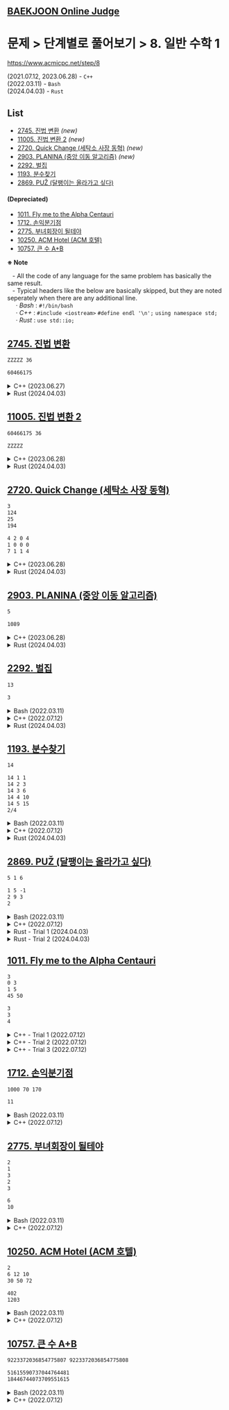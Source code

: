 ## [BAEKJOON Online Judge](/README.md#baekjoon-online-judge)

# 문제 > 단계별로 풀어보기 > 8. 일반 수학 1

https://www.acmicpc.net/step/8

(2021.07.12, 2023.06.28) - `C++`  
(2022.03.11) - `Bash`  
(2024.04.03) - `Rust`


## **List**

- [2745. 진법 변환](#2745-진법-변환) *(new)*
- [11005. 진법 변환 2](#11005-진법-변환-2) *(new)*
- [2720. Quick Change (세탁소 사장 동혁)](#2720-quick-change-세탁소-사장-동혁) *(new)*
- [2903. PLANINA (중앙 이동 알고리즘)](#2903-planina-중앙-이동-알고리즘) *(new)*
- [2292. 벌집](#2292-벌집)
- [1193. 분수찾기](#1193-분수찾기)
- [2869. PUŽ (달팽이는 올라가고 싶다)](#2869-puž-달팽이는-올라가고-싶다)

#### (Depreciated)
- [1011. Fly me to the Alpha Centauri](#1011-fly-me-to-the-alpha-centauri)
- [1712. 손익분기점](#1712-손익분기점)
- [2775. 부녀회장이 될테야](#2775-부녀회장이-될테야)
- [10250. ACM Hotel (ACM 호텔)](#10250-acm-hotel-acm-호텔)
- [10757. 큰 수 A+B](#10757-큰-수-ab)


**※ Note**

&nbsp;&nbsp; - All the code of any language for the same problem has basically the same result.  
&nbsp;&nbsp; - Typical headers like the below are basically skipped, but they are noted seperately when there are any additional line.    
&nbsp;&nbsp;&nbsp;&nbsp; · *Bash* : `#!/bin/bash`  
&nbsp;&nbsp;&nbsp;&nbsp; · *C++* : `#include <iostream>` `#define endl '\n';` `using namespace std;`  
&nbsp;&nbsp;&nbsp;&nbsp; · *Rust* : `use std::io;`  


## [2745. 진법 변환](#list)

```txt
ZZZZZ 36
```
```txt
60466175
```

<details>
  <summary>C++ (2023.06.27)</summary>

```cpp
#include <iostream>
#include <cmath>

// #define test
#define endl '\n'

using namespace std;
```
```cpp
int main()
{
    // Input : N <= 10^9, 2 <= B <= 36
    string N;
    int B;
    cin >> N >> B;

    // Operate
    int len = N.size();
    int sum = 0;
    char c;
    for (int i = 0; i < len; i++)
    {
        c = N[len-i-1];
        if (c <= '9') sum += (c - '0')  * int(pow(B, i));
        else sum += (c - 'A' + 10) * int(pow(B, i));

        #ifdef test
            printf("%d %c %d\n", i, c, sum);
        #endif
    }

    // Output
    cout << sum << endl;

    return 0;
}
```
</details>
<details>
  <summary>Rust (2024.04.03)</summary>

```rust
fn main()
{
    // let test: bool = true;
    let test: bool = false;

    // Input n & b
    let mut input = String::new();
    io::stdin().read_line(&mut input).unwrap();
    let mut iter = input.split_whitespace(); 
    let n: Vec<char> = iter.next().unwrap().chars().collect();
    let b: u32 = iter.next().unwrap().parse().unwrap();

    // Convert n to decimal
    let mut ans = 0;
    let len = n.len();
    for i in 0..len
    {
        let c = if n[len-i-1] >= 'A' { n[len-i-1] as u32 - 'A' as u32 + 10 }
                else { n[len-i-1] as u32 - '0' as u32 };
        ans += c * (b as u32).pow(i as u32);
        if test { println!("{} : {} {} {}", i, n[len-i-1], c, ans); }
    }

    // Output
    println!("{}", ans);
}
```
</details>


## [11005. 진법 변환 2](#list)

```txt
60466175 36
```
```txt
ZZZZZ
```

<details>
  <summary>C++ (2023.06.28)</summary>

```cpp
#include <iostream>
#include <vector>

// #define test
#define endl '\n'

using namespace std;
```
```cpp
int main()
{
    // Input : N <= 10^9, 2 <= B <= 36
    int N, B;
    cin >> N >> B;

    // Operate
    vector<char> v;
    int temp;
    char c;
    while (N > 0)
    {
        temp = N % B;                                       // temp must be less than B
        if (temp < 10) c = char(temp + '0');
        else c = char(temp - 10 + 'A');
        v.push_back(c);
        N /= B;

        #ifdef test
            printf("N:%d temp:%d char:%c\n", N, temp, c);
        #endif
    }

    // Output
    int len = v.size();
    for (int i = 0; i < len; i++) cout << v[len-i-1];
    cout << endl;

    return 0;
}
```
</details>
<details>
  <summary>Rust (2024.04.03)</summary>

```rust
fn main()
{
    // let test: bool = true;
    let test: bool = false;

    // Input n & b
    let mut input = String::new();
    io::stdin().read_line(&mut input).unwrap();
    let mut iter = input.split_whitespace(); 
    let mut n: u32 = iter.next().unwrap().parse().unwrap();
    let b: u32 = iter.next().unwrap().parse().unwrap();

    // Convert n to decimal
    let mut ans: String = String::new();
    while n > 0
    {
        let remainder: u32 = n % b;
        let c: char = if remainder >= 10 { char::from_u32(remainder - 10 + 'A' as u32).unwrap() }
                else { char::from_u32(remainder + '0' as u32).unwrap() };
        ans = c.to_string() + &ans;
        n /= b;
        if test { println!("{} : {} {} {}", n, remainder, c, ans); }
    }

    // Output
    println!("{}", ans);
}
```
</details>


## [2720. Quick Change (세탁소 사장 동혁)](#list)

```txt
3
124
25
194
```
```txt
4 2 0 4
1 0 0 0
7 1 1 4
```

<details>
  <summary>C++ (2023.06.28)</summary>

```cpp
#include <iostream>
#include <vector>

#define endl '\n'

using namespace std;
```
```cpp
int main()
{
    // Input : 1 <= C <= 500
    int T, c;
    cin >> T;
    vector<int> C;
    for (int t = 0; t < T; t++)
    {
        cin >> c;
        C.push_back(c);
    }

    // Operate & Output
    vector<int> v = {25, 10, 5, 1};
    int len = v.size();
    for (int t = 0; t < T; t++)
    {
        vector<int> cnt(len, 0);
        for (int i = 0; i < len; i++)
        {
            cnt[i] += C[t] / v[i];
            C[t] -= cnt[i] * v[i];

            cout << cnt[i] << ' ';
        }
        cout << endl;
    }

    return 0;
}
```
</details>
<details>
  <summary>Rust (2024.04.03)</summary>

```rust
fn main()
{
    // let test: bool = true;
    let test: bool = false;

    let mut t = String::new();
    io::stdin().read_line(&mut t).unwrap();
    let t: u32 = t.trim().to_string().parse().unwrap();

    for _ in 0..t
    {
        // Input c
        let mut c = String::new();
        io::stdin().read_line(&mut c).unwrap();
        let mut c: u32 = c.trim().to_string().parse().unwrap();

        // Count coins
        let mut count = vec![0; 4];
        let coin = vec![25, 10, 5, 1];
        for i in 0..4
        {
            count[i] = c / coin[i];
            c %= coin[i];
            if test { println!("{} : {} {} {}", i, c, coin[i], count[i]); }
        }

        // Output
        println!("{} {} {} {}", count[0], count[1], count[2], count[3]);
    }
}
```
</details>


## [2903. PLANINA (중앙 이동 알고리즘)](#list)

```txt
5
```
```txt
1089
```

<details>
  <summary>C++ (2023.06.28)</summary>

```cpp
int main()
{
    // Input : 1 <= N <= 15
    int N;
    cin >> N;

    // Operate : avoid pow() because it returns wrong values in MinGWs
    int quad = 1;
    for (int i = 0; i < N; i++) quad *= 2;
    int ans = (quad + 1) *  (quad + 1);                     // max < 2.1b when N = 15

    // Output
    cout << ans << endl;

    return 0;
}
```
</details>
<details>
  <summary>Rust (2024.04.03)</summary>

```rust
// 0 >    4 =  2^2 = (2^0 + 1)^2
// 1 >    9 =  3^2 = (2^1 + 1)^2
// 2 >   25 =  5^2 = (2^2 + 1)^2
// 5 > 1089 = 33^2 = (2^5 + 1)^2
```
```rust
fn main()
{
    // Input n
    let mut n = String::new();
    io::stdin().read_line(&mut n).unwrap();
    let n: u32 = n.trim().to_string().parse().unwrap();

    // Output
    let ans: u32 = ((2 as u32).pow(n) + 1).pow(2);
    println!("{}", ans);
}
```
</details>


## [2292. 벌집](#list)

```txt
13
```
```txt
3
```

<details>
  <summary>Bash (2022.03.11)</summary>

```bash
read n

let "move = 0"

while [ $n -gt 1 ]
do
    ((move++))
    let "n -= 6 * move"

    # test
    # echo $n $move
done

echo $((move + 1))
```
</details>
<details>
  <summary>C++ (2022.07.12)</summary>

```cpp
int main()
{
    int a;
    cin >> a;

    int move = 0;
    while (a > 1)
    {
        move++;
        a -= 6 * move;

        // test
        // cout << a << " " << move << endl;
    }

    cout << move + 1 << endl;

    return 0;
}
```
</details>
<details>
  <summary>Rust (2024.04.03)</summary>

```rust
// 1 > 1
// 2 > 1 + 6 = 7
// 3 > 1 + 6 + 12 = 19
// 4 > 1 + 6 + 12 + 18 = 37
```
```rust
fn main()
{
    // let test: bool = true;
    let test: bool = false;

    // Input n
    let mut n = String::new();
    io::stdin().read_line(&mut n).unwrap();
    let n: u32 = n.trim().to_string().parse().unwrap();

    // Calc.
    let mut ans: u32 = 1;
    let mut benchmark: u32 = 1;
    while n > benchmark
    {
        ans += 1;
        benchmark += 6 * (ans - 1);

        if test { println!("{} : {} {}", ans, benchmark, n); }
    }

    // Output
    println!("{}", ans);
}
```
</details>


## [1193. 분수찾기](#list)

```txt
14
```
```txt
14 1 1  
14 2 3  
14 3 6  
14 4 10  
14 5 15  
2/4
```

<details>
  <summary>Bash (2022.03.11)</summary>

```bash
read x

let "zigzag = 0"
let "sum = 0"

while [ $x -gt $sum ]
do
    ((zigzag++))
    let "sum += zigzag"

    # test
    # echo $x $zigzag $sum
done

let "numerator = 0"
let "denominator = 0"

if [[ $((zigzag % 2)) == 0 ]]; then
    let "denominator = sum - x + 1"
    let "numerator = zigzag - denominator + 1"
else
    let "numerator = sum - x + 1"
    let "denominator = zigzag - numerator + 1"
fi

echo ${numerator}/${denominator}
```
</details>
<details>
  <summary>C++ (2022.07.12)</summary>

```cpp
int main()
{
    int x;
    cin >> x;

    int zigzag = 0, sum = 0;
    while (x > sum)
    {
        zigzag++;
        sum += zigzag;

        // test
        cout << x << " " << zigzag << " " << sum << endl;
    }

    int numerator, denominator;
    if (zigzag % 2 == 0)
    {
        denominator = sum - x + 1;
        numerator = zigzag - denominator + 1;         
    } else
    {
        numerator = sum - x + 1;
        denominator = zigzag - numerator + 1;
    }

    cout << numerator << '/' << denominator << endl;

    return 0;
}
```
</details>
<details>
  <summary>Rust (2024.04.03)</summary>

```rust
fn main()
{
    // let test: bool = true;
    let test: bool = false;

    // Input n
    let mut n = String::new();
    io::stdin().read_line(&mut n).unwrap();
    let n: u32 = n.trim().to_string().parse().unwrap();

    // Calc.
    let mut diag: u32 = 0;
    let mut benchmark: u32 = 0;
    while n > benchmark
    {
        diag += 1;
        benchmark += diag;

        if test { println!("{} : {} {}", diag, benchmark, n); }
    }
    let ans1: u32;
    let ans2: u32;
    if diag % 2 != 0
    {
        ans1 = benchmark - n + 1;
        ans2 = diag + 1 - ans1;
    }
    else
    {
        ans2 = benchmark - n + 1;
        ans1 = diag + 1 - ans2;
    }

    // Output
    println!("{}/{}", ans1, ans2);
}
```
</details>


## [2869. PUŽ (달팽이는 올라가고 싶다)](#list)

```txt
5 1 6
```
```txt
1 5 -1  
2 9 3  
2
```

<details>
  <summary>Bash (2022.03.11)</summary>

```bash
read a b v

let "day = (v - b) / (a - b) - 1"
let "location = (a - b) * day"

while true
do
    ((day++))
    let "location += a"

    # test
    # echo $day $location $((location - v))

    if [ $location -ge $v ]; then
        break
    else
        let "location -= b"
    fi
done

echo $day
```
</details>
<details>
  <summary>C++ (2022.07.12)</summary>

```cpp
int main()
{
    int a, b, v;
    // a : climb upwards in a day
    // b : back down each night, always a > b
    // v : wooden pole's height
    cin >> a >> b >> v;

    // Find the minimum day
    int day = (v - b) / (a - b) - 1;
    int location = (a - b) * day;

    // Climb
    while (true)
    {
        day++;
        location += a;
        
        // test
        cout << day << " " << location << " " << location - v << endl;

        if (location >= v)
        {
            break;
        }
        location -= b;
    }

    // Output
    cout << day << endl;

    return 0;
}
```
</details>
<details>
  <summary>Rust - Trial 1 (2024.04.03)</summary>

```rust
fn main()
{
    // let test: bool = true;
    let test: bool = false;

    // Input a, b & v
    let mut input = String::new();
    io::stdin().read_line(&mut input).unwrap();
    let mut iter = input.split_whitespace(); 
    let a: u32 = iter.next().unwrap().parse().unwrap();
    let b: u32 = iter.next().unwrap().parse().unwrap();
    let v: u32 = iter.next().unwrap().parse().unwrap();

    // Calc.
    let mut day: u32 = 0;
    let mut climb: u32 = 0;
    while climb < v
    {
        day += 1;
        climb += a;
        if climb >= v { break; }
        climb -= b;

        if test { println!("Day {} : {} meter(s)", day, climb); }
    }

    // Output
    println!("{}", day);
}
```
> 시간 초과
</details>
<details>
  <summary>Rust - Trial 2 (2024.04.03)</summary>

```rust
fn main()
{
    ……

    // Calc. without while loop
    let mut day: u32 = (v - a) / (a - b) + 1;
    if (v - a) % (a - b) != 0 { day += 1; }

    ……
}
```
</details>


## [1011. Fly me to the Alpha Centauri](#list)

```txt
3
0 3
1 5
45 50
```
```txt
3
3
4
```

<details>
  <summary>C++ - Trial 1 (2022.07.12)</summary>

```cpp
/*
(ex) n = 3
    1 + 2 + 1
    = (1 + 2) * 2 - 2
    = {(n + 1)/2 * [{(n + 1)/2 + 1}/2] * 2 - (n + 1)/2
    * t = (n + 1)/2
    = t * (t + 1) - t
    = t^2
    = {(n + 1)/2}^2

(ex) n = 4
    1 + 2 + 2 + 1
    = (1 + 2) * 2
    = {(n/2) * (n/2 + 1)}/2 * 2
    = (n/2) * (n/2 + 1)
    = (n^2 + 2n + 1 - 1)/4
    = {(n + 1)^2 - 1}/4
*/
```
```cpp
#pragma GCC optimize ("O2")
#pragma GCC target ("avx")

#include <iostream>
#include <cmath>
#include<bits/stdc++.h>

using namespace std;
#define endl '\n'
```
```cpp
int main()
{
    cin.tie(0);
    ios::sync_with_stdio(false);

    int T;
    cin >> T;

    // Test T times
    for (int t = 0; t < T; t++)
    {
        int x, y;
        cin >> x >> y;

        int distance = y - x, move = 0, turn = 0;
        while (true)
        {
            turn++;
            
            if (turn % 2 == 1) move = pow((turn + 1)/2, 2);
            else move = (pow(turn + 1, 2) - 1)/4;

            // test
            cout << turn << " " << move << " " << distance << " " << move - distance << endl;

            if (move >= distance) break;
        }

        // Output
        cout << turn << endl;
    }

    return 0;
}
```
> 1 1 3 -2  
> 2 2 3 -1  
> 3 4 3 1  
> 3  
> ……

> Time Litmit Exceeded?
</details>
<details>
  <summary>C++ - Trial 2 (2022.07.12)</summary>

```cpp
// n is even : distance = {(n + 1)/2}^2
// → n = 2 * sqrt(distance) - 1
// n is odd  : distance = {(n + 1)^2 - 1}/4
```
```cpp
#pragma GCC optimize ("Ofast")
……
```
```cpp
        ……
        int distance = y - x, move = 0;
        int turn = 2 * sqrt(distance) - 2;
        ……
```
> 2 2 3 -1  
> 3 4 3 1  
> 3  
> 3 4 4 0  
> 3  
> 3 4 5 -1  
> 4 6 5 1  
> 4

> Time Litmit Exceeded?
</details>
<details>
  <summary>C++ - Trial 3 (2022.07.12)</summary>

```cpp
……
using ll = long long;
……
```
```cpp
        ……
        ll x, y;                            // int x, y : causes SOF!
        ……

        ll distance = y - x, move = 0;
        ……
```
> Accepted
</details>


## [1712. 손익분기점](#list)

```txt
1000 70 170
```
```txt
11
```

<details>
  <summary>Bash (2022.03.11)</summary>

```bash
read a b c

let "margin = c - b"

if [ $margin -gt 0 ]; then
    echo $((a / margin + 1))
else
    echo -1
fi
```
</details>
<details>
  <summary>C++ (2022.07.12)</summary>

```cpp
int main()
{
    int a, b, c;
    cin >> a >> b >> c;

    int margin = c - b;
    if (c - b > 0)                      // Find if price(c) - variable cost(b) > 0
    {
        cout << a / margin + 1 << endl;
    } else                              // Never can reach BEP
    {
        cout << -1 << endl;
    }

    return 0;
}
```
</details>


## [2775. 부녀회장이 될테야](#list)

```txt
2  
1  
3  
2  
3
```
```txt
6  
10
```

<details>
  <summary>Bash (2022.03.11)</summary>

Rumor has it that there's a tricky way to use **2d array** in Bash although isn't supplied regularly, but I feel quite annoyed today ……
</details>
<details>
  <summary>C++ (2022.07.12)</summary>

```cpp
int main()
{
    int T;
    cin >> T;

    // Test T times
    for (int t = 0; t < T; t++)
    {
        int K, N;
        cin >> K >> N;

        int resident[15][15] = {};      // assumed 0-th floor and 0-th room
        for (int k = 0; k <= K; k++)
        {
            for (int n = 0; n <= N; n++)
            {
                if (k == 0) resident[k][n] = n;
                else if (n <= 1) resident[k][n] = n;
                else resident[k][n] = resident[k-1][n] + resident[k][n-1];
            }
        }

        // Output
        cout << resident[K][N] << endl;
    }

    return 0;
}
```
</details>


## [10250. ACM Hotel (ACM 호텔)](#list)

```txt
2  
6 12 10  
30 50 72
```
```txt
402  
1203
```

<details>
  <summary>Bash (2022.03.11)</summary>

```bash
read t

for ((i = 0; i < t; i++))
do
    read h w n

    let "room = (n - 1) / h + 1"
    let "floor = n % h"

    if [ $floor -eq 0 ]; then
        let "floor = h"
    fi

    if [ $room -lt 10 ]; then
        echo ${floor}0${room}
    else
        echo ${floor}${room}
    fi
done
```
</details>
<details>
  <summary>C++ (2022.07.12)</summary>

```cpp
int main()
{
    int T, H, W, N;
    // T : the number of test cases
    // H : the number of floors, < 99
    // W : the number of rooms on each floor, < 99
    // N : the index of the arrival time of the guest, < H * W 
    cin >> T;

    // Test T times
    for (int t = 0; t < T; t++)
    {
        cin >> H >> W >> N;

        // Operation
        int room = (N - 1) / H + 1; // room is prior to floor
        int floor = N % H;          // the first floor's room number is 1XX
        if (floor == 0)
        {
            floor = H;
        }

        // Output
        if (room < 10)
        {
            cout << floor << 0 << room << endl;
        } else
        {
            cout << floor << room << endl;
        }
    }

    return 0;
}
```
</details>


## [10757. 큰 수 A+B](#list)

```txt
9223372036854775807 9223372036854775808
```
```txt
51615590737044764481  
18446744073709551615
```

<details>
  <summary>Bash (2022.03.11)</summary>

```bash
read a b
let "aLen = ${#a}"
let "bLen = ${#b}"

if [ $aLen -ge $bLen ]; then
    let "maxSize = aLen"
    let "minSize = bLen"
else
    let "maxSize = bLen"
    let "minSize = aLen"
fi

let "buffer = 0"

# test
# echo $maxSize $minSize
```
```bash
# Sum each digit (1) : 0 ~ minSize - 1
for ((i = 0; i < minSize; i++))
do
    let "buffer += ${a:$((aLen-1-i)):1} + ${b:$((bLen-1-i)):1}"     # it works!
    if [ $buffer -lt 10 ]; then
        let "sum[i] = buffer"
        let "buffer = 0"
    else
        let "sum[i] = buffer - 10"
        let "buffer = 1"
    fi

    # test
    # echo $i $buffer ${sum[$i]}
done
```
```bash
# Sum each digit (2) : minSize ~ maxSize - 1
for ((j = minSize; j < maxSize; j++))
do
    if [ $aLen -gt $bLen ]; then
        let "buffer += ${a:$((aLen-1-j)):1}"
    else
        let "buffer += ${b:$((bLen-1-j)):1}"
    fi

    if [ $buffer -lt 10 ]; then
        let "sum[j] = buffer"
        let "buffer = 0"
    else
        let "sum[j] = buffer - 10"
        let "buffer = 1"
    fi

    # test
    # echo $i $buffer ${sum[$i]}
done
```
```bash
# Sum each digit (3) : maxSize
if [ $buffer -eq 1 ]; then
    let "sum[maxSize] = 1"
    let "maxSize++"
fi
# test
# echo $((maxSize-1)) $buffer ${sum[$((maxSize-1))]}
```
```bash
# Output
for ((k = 0; k < maxSize; k++))
do
    echo -n "${sum[$((maxSize-1-k))]}"                              # don't confuse the indexing syntax between array and string!
done
echo
```
> Time Litmit Exceeded
</details>
<details>
  <summary>C++ (2022.07.12)</summary>

```cpp
#include <iostream>
#include <string>

using namespace std;
#define endl '\n'
```
```cpp
int main()
{
    string a, b;
    char sum[10002];
    cin >> a >> b;

    int aSize = a.size(), bSize = b.size();
    int minSize = min(aSize, bSize);
    int maxSize = max(aSize, bSize);
    int buffer = 0;

    // test
    // cout << minSize << " " << maxSize << endl;   // 19 19 - OK

    // Sum each digit : 0 ~ minSize - 1
    // sum contains numbers in reverse order
    for (int i = 0; i < minSize; i++)
    {
        buffer += (a[aSize - 1 - i] - '0') + (b[bSize - 1 - i] - '0');
        if (buffer < 10)
        {
            sum[i] = (char) (buffer + '0');
            buffer = 0;
        } else
        {
            sum[i] = (char) (buffer - 10 + '0');
            buffer = 1;
        }

        // test
        cout << i << " " << a[aSize - 1 - i] << " " << b[bSize - 1 - i] << " " << buffer << " " << sum[i] << endl; 
    }

    // Residual digit : minSize ~ maxSize - 1
    for (int j = minSize; j < maxSize; j++)
    {
        if (aSize > bSize) buffer += a[aSize - 1 - j] - '0';
        else buffer += b[bSize - 1 - j] - '0';   

        if (buffer < 10)
        {
            sum[j] = (char) (buffer + '0');
            buffer = 0;
        } else
        {
            sum[j] = (char) (buffer - 10 + '0');
            buffer = 1;
        }
    }

    // Residual digit : maxSize
    if (buffer == 1)
    {
        sum[maxSize] = '1';
        maxSize++;
    }

    // test
    cout << sum << endl;

    // Output
    for (int l = 0; l < maxSize; l++)
    {
        cout << sum[maxSize - 1 - l];
    }
    cout << endl;

    return 0;
}
```
</details>
